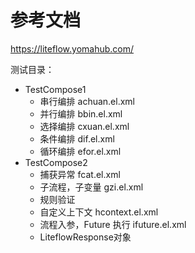 # 参考文档
https://liteflow.yomahub.com/


测试目录：
- TestCompose1
  - 串行编排 achuan.el.xml
  - 并行编排 bbin.el.xml
  - 选择编排 cxuan.el.xml
  - 条件编排 dif.el.xml
  - 循环编排 efor.el.xml
- TestCompose2
  - 捕获异常 fcat.el.xml
  - 子流程，子变量 gzi.el.xml
  - 规则验证
  - 自定义上下文 hcontext.el.xml
  - 流程入参，Future 执行 ifuture.el.xml
  - LiteflowResponse对象